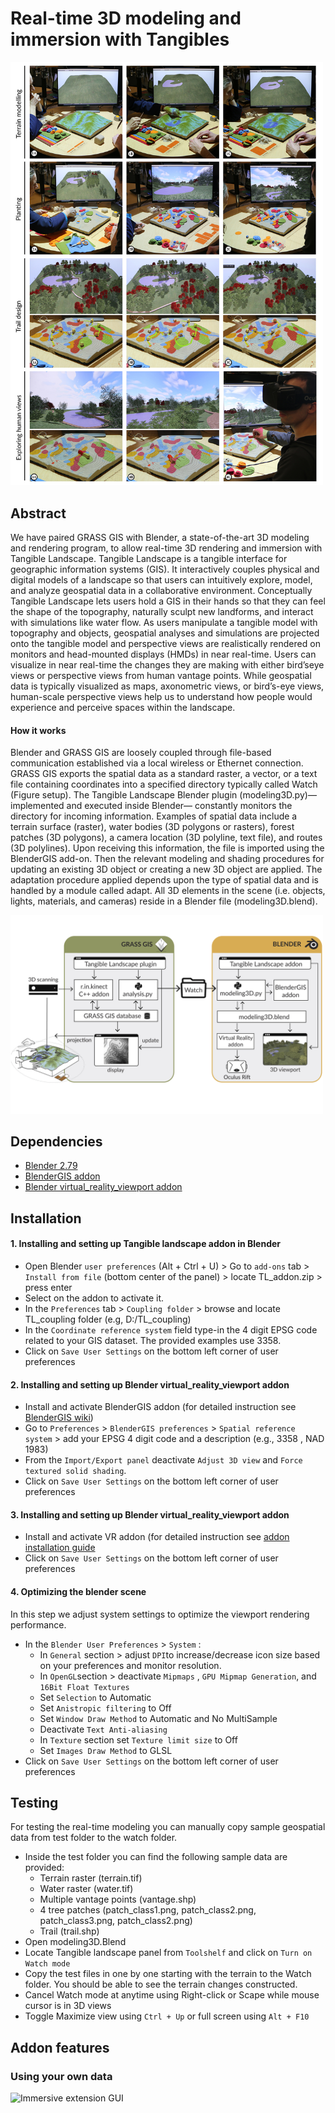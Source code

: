 # Real-time 3D modeling and immersion with Tangibles
<img src="/documentation/img/Photo_collage.jpg" width=500>

## Abstract

We have paired GRASS GIS with Blender, a state-of-the-art 3D modeling
and rendering program, to allow real-time 3D rendering and immersion with Tangible Landscape. Tangible Landscape is a tangible interface for geographic information systems (GIS). It interactively couples physical and digital models of a landscape so that users can intuitively explore, model, and analyze geospatial data in a collaborative environment. Conceptually Tangible Landscape lets users hold a GIS in their hands so that they can feel the shape of the topography, naturally sculpt new landforms, and interact with simulations like water flow. As users manipulate a tangible model with topography and objects, geospatial analyses and simulations are projected onto the tangible model and perspective views are realistically rendered on monitors and head-mounted displays (HMDs) in near real-time. Users can visualize in near real-time the changes they are making with either bird’seye views or perspective views from human vantage points. While geospatial data is typically visualized as maps, axonometric views, or bird’s-eye views, human-scale perspective views help us to understand how people would experience and perceive spaces within the landscape.


#### How it works ####
Blender and GRASS GIS are loosely coupled through file-based communication established via a local wireless or Ethernet connection. GRASS GIS exports the spatial data as a standard raster, a vector, or a text file containing coordinates into a specified directory typically called Watch (Figure setup). The Tangible Landscape Blender plugin (modeling3D.py)—implemented and executed inside Blender— constantly monitors the directory for incoming information. Examples of spatial data include a terrain surface (raster), water bodies (3D polygons or rasters), forest patches
(3D polygons), a camera location (3D polyline, text file), and routes (3D polylines).
Upon receiving this information, the file is imported using the BlenderGIS add-on.
Then the relevant modeling and shading procedures for updating an existing 3D
object or creating a new 3D object are applied. The adaptation procedure applied
depends upon the type of spatial data and is handled by a module called adapt. All
3D elements in the scene (i.e. objects, lights, materials, and cameras) reside in a
Blender file (modeling3D.blend).

<img src="documentation/img/coupling_schema.jpg" width=500>

## Dependencies
-   [Blender 2.79](https://www.blender.org/download/)
-   [BlenderGIS addon](https://github.com/domlysz/BlenderGIS)
-   [Blender virtual_reality_viewport addon](https://github.com/dfelinto/virtual_reality_viewport)

## Installation

#### 1. Installing and setting up Tangible landscape addon in Blender
  * Open Blender ``user preferences`` (Alt + Ctrl + U) > Go to ``add-ons`` tab > ``Install from file`` (bottom center of the panel) > locate TL_addon.zip > press enter
  * Select on the addon to activate it.
  * In the ``Preferences`` tab > ``Coupling folder`` > browse and locate TL_coupling folder (e.g, D:/TL_coupling)
  * In the ``Coordinate reference system`` field type-in the 4 digit EPSG code related to your GIS dataset. The provided examples use 3358.
  * Click on ``Save User Settings`` on the bottom left corner of user preferences
#### 2. Installing and setting up Blender virtual_reality_viewport addon
  * Install and activate BlenderGIS addon (for detailed instruction see [BlenderGIS wiki](https://github.com/domlysz/BlenderGIS/wiki/Install-and-usage))
  * Go to ``Preferences`` > ``BlenderGIS preferences`` > ``Spatial reference system`` > add your EPSG 4 digit code and a description  (e.g., 3358 , NAD 1983)
  * From the ``Import/Export panel`` deactivate ``Adjust 3D view`` and ``Force textured solid shading``.
  * Click on ``Save User Settings`` on the bottom left corner of user preferences
#### 3. Installing and setting up Blender virtual_reality_viewport addon
  * Install and activate VR addon (for detailed instruction see [addon installation guide](https://github.com/dfelinto/virtual_reality_viewport)
  * Click on ``Save User Settings`` on the bottom left corner of user preferences
#### 4. Optimizing the blender scene
In this step we adjust system settings to optimize the viewport rendering performance.
  * In the ``Blender User Preferences`` > ``System`` :
    * In ``General`` section > adjust ``DPI``to increase/decrease icon size based on your preferences and monitor resolution.
    * In ``OpenGL``section > deactivate ``Mipmaps`` , ``GPU Mipmap Generation``, and ``16Bit Float Textures``
    * Set ``Selection`` to Automatic
    * Set ``Anistropic filtering`` to Off
    * Set ``Window Draw Method`` to Automatic and No MultiSample
    * Deactivate ``Text Anti-aliasing``
    * In ``Texture`` section set ``Texture limit size`` to Off
    * Set ``Images Draw Method`` to GLSL
  * Click on ``Save User Settings`` on the bottom left corner of user preferences
## Testing
For testing the real-time modeling you can manually copy sample geospatial data from test folder to the watch folder.  
* Inside the test folder you can find the following sample data are provided:
  * Terrain raster (terrain.tif)
  * Water raster (water.tif)
  * Multiple vantage points (vantage.shp)
  * 4 tree patches (patch_class1.png, patch_class2.png, patch_class3.png, patch_class2.png)
  * Trail (trail.shp)
* Open modeling3D.Blend
* Locate Tangible landscape panel from ``Toolshelf`` and click on ``Turn on Watch mode``
* Copy the test files in one by one starting with the terrain to the Watch folder. You should be able to see the terrain changes constructed.
* Cancel Watch mode at anytime using Right-click or Scape while mouse cursor is in 3D views
* Toggle Maximize view using ``Ctrl + Up`` or full screen using ``Alt + F10``
## Addon features

### Using your own data
![Immersive extension GUI](https://github.com/tangible-landscape/tangible-landscape-immersive-extension/blob/master/blob/blender_gui_1.PNG)
